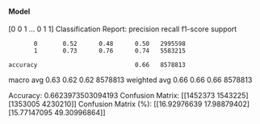#### Model
[0 0 1 ... 0 1 1]
Classification Report:
              precision    recall  f1-score   support

           0       0.52      0.48      0.50   2995598
           1       0.73      0.76      0.74   5583215

    accuracy                           0.66   8578813
   macro avg       0.63      0.62      0.62   8578813
weighted avg       0.66      0.66      0.66   8578813

Accuracy: 0.6623973503094193
Confusion Matrix:
[[1452373 1543225]
 [1353005 4230210]]
Confusion Matrix (%):
[[16.92976639 17.98879402]
 [15.77147095 49.30996864]]
